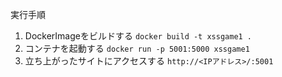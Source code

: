 実行手順
1. DockerImageをビルドする
`docker build -t xssgame1 .`
2. コンテナを起動する
`docker run -p 5001:5000 xssgame1`
3. 立ち上がったサイトにアクセスする
`http://<IPアドレス>/:5001`
